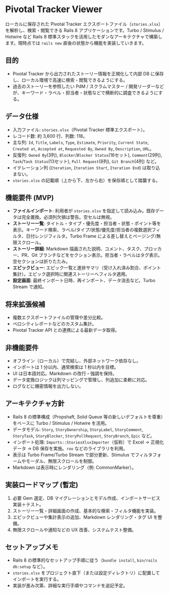 # Pivotal Tracker Viewer

ローカルに保存された Pivotal Tracker エクスポートファイル（`stories.xlsx`）を解析し、検索・閲覧できる Rails 8 アプリケーションです。Turbo / Stimulus / Hotwire など Rails 8 標準スタックを活用したモダンなアーキテクチャで構築します。現時点では `rails new` 直後の状態から機能を実装していきます。

## 目的
- Pivotal Tracker から出力されたストーリー情報を正規化して内部 DB に保存し、ローカル環境で高速に検索・閲覧できるようにする。
- 過去のストーリーを参照したい PdM / スクラムマスター / 開発リーダーなどが、キーワード・ラベル・担当者・状態などで横断的に調査できるようにする。

## データ仕様
- 入力ファイル: `stories.xlsx`（Pivotal Tracker 標準エクスポート）。
- レコード数: 約 3,600 行、列数: 118。
- 主な列: `Id`, `Title`, `Labels`, `Type`, `Estimate`, `Priority`, `Current State`, `Created at`, `Accepted at`, `Requested By`, `Owned By`, `Description`, `URL`。
- 反復列: `Owned By`(3列), `Blocker`/`Blocker Status`(16セット), `Comment`(29列), `Task`/`Task Status`(13セット), `Pull Request`(8列), `Git Branch`(4列) など。
- イテレーション列 (`Iteration`, `Iteration Start`, `Iteration End`) は取り込まない。
- `stories.xlsx` の記載順（上から下、左から右）を保存順として踏襲する。

## 機能要件 (MVP)
- **ファイルインポート**: 利用者が `stories.xlsx` を指定して読み込み。既存データは完全置換。必須列欠損は警告。空セルは無視。
- **ストーリー一覧**: タイトル・タイプ・優先度・担当者・状態・ポイント等を表示。キーワード検索、ラベル/タイプ/状態/優先度/担当者の複数選択フィルタ、日付レンジフィルタ。Turbo Frame による差し替えとページング/無限スクロール。
- **ストーリー詳細**: Markdown 描画された説明、コメント、タスク、ブロッカー、PR、Git ブランチなどをセクション表示。担当者・ラベルはタグ表示。空セクションは折りたたみ。
- **エピックビュー**: エピック一覧と進捗サマリ（受け入れ済み割合、ポイント集計）。エピック選択時に関連ストーリーへフィルタ適用。
- **設定画面**: 最終インポート日時、再インポート、データ消去など。Turbo Stream で通知。

## 将来拡張候補
- 複数エクスポートファイルの管理や差分比較。
- ベロシティレポートなどのカスタム集計。
- Pivotal Tracker API との連携による最新データ取得。

## 非機能要件
- オフライン（ローカル）で完結し、外部ネットワーク依存なし。
- インポートは 1 分以内、通常検索は 1 秒以内を目標。
- UI は日本語対応。Markdown の改行・強調を保持。
- データ変換ロジックは列マッピングで管理し、列追加に柔軟に対応。
- ログなどに機密情報を出力しない。

## アーキテクチャ方針
- Rails 8 の標準構成（Propshaft, Solid Queue 等の新しいデフォルトを尊重）をベースに Turbo / Stimulus / Hotwire を活用。
- データモデル: `Story`, `StoryOwnership`, `StoryLabel`, `StoryComment`, `StoryTask`, `StoryBlocker`, `StoryPullRequest`, `StoryBranch`, `Epic` など。
- インポート処理: `Imports::StoriesXlsxImporter`（仮称）で Excel → 正規化データ → DB 保存を実施。`roo` などのライブラリを利用。
- 表示は Turbo Frame/Turbo Stream で部分更新、Stimulus でフィルタフォームやモーダル、無限スクロールを制御。
- Markdown は表示時にレンダリング（例: CommonMarker）。

## 実装ロードマップ (暫定)
1. 必要 Gem 選定、DB マイグレーションとモデル作成、インポートサービス実装＋テスト。
2. ストーリー一覧・詳細画面の作成、基本的な検索・フィルタ機能を実装。
3. エピックビューや集計表示の追加、Markdown レンダリング・タグ UI を整備。
4. 無限スクロールや通知などの UX 改善、システムテスト整備。

## セットアップメモ
- Rails 8 の標準的なセットアップ手順に従う（`bundle install`, `bin/rails db:setup` など）。
- `stories.xlsx` をプロジェクト直下（または設定ディレクトリ）に配置してインポートを実行する。
- 実装が進み次第、詳細な実行手順やコマンドを追記予定。
